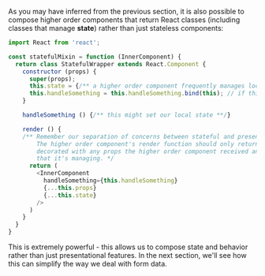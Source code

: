 As you may have inferred from the previous section, it is also possible to compose higher order components that return React classes (including classes that manage **state**) rather than just stateless components:

```js
import React from 'react';

const statefulMixin = function (InnerComponent) {
  return class StatefulWrapper extends React.Component {
    constructor (props) {
      super(props);
      this.state = {/** a higher order component frequently manages local state */}
      this.handleSomething = this.handleSomething.bind(this); // if this being passed to an event handler
    }

    handleSomething () {/** this might set our local state **/}

    render () {
    /** Remember our separation of concerns between stateful and presentational components.
        The higher order component's render function should only return the inner component
        decorated with any props the higher order component received and any state/behavior
        that it's managing. */
      return (
        <InnerComponent
          handleSomething={this.handleSomething}
          {...this.props}
          {...this.state}
        />
      )
    }
  }
}
```

This is extremely powerful - this allows us to compose state and behavior rather than just presentational features. In the next section, we'll see how this can simplify the way we deal with form data.